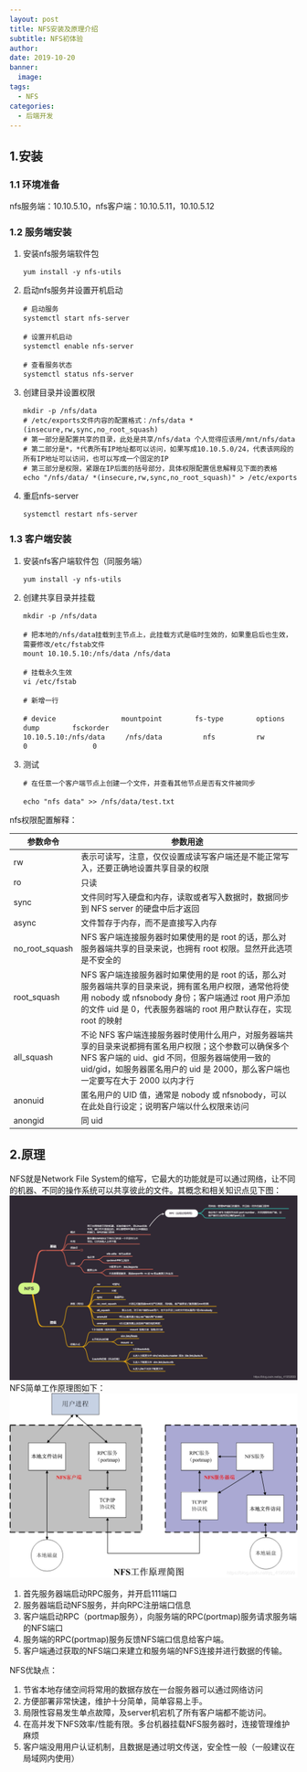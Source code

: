 ```yaml
---
layout: post
title: NFS安装及原理介绍
subtitle: NFS初体验
author:
date: 2019-10-20
banner:
  image: 
tags: 
  - NFS
categories:
  - 后端开发
---
```


## 1.安装

### 1.1 环境准备
nfs服务端：10.10.5.10，nfs客户端：10.10.5.11，10.10.5.12

### 1.2 服务端安装
1. 安装nfs服务端软件包

    ```shell
    yum install -y nfs-utils
    ```

2. 启动nfs服务并设置开机启动

    ```shell
    # 启动服务
    systemctl start nfs-server
    
    # 设置开机启动
    systemctl enable nfs-server
    
    # 查看服务状态
    systemctl status nfs-server
    ```
3. 创建目录并设置权限

    ```shell
    mkdir -p /nfs/data
    # /etc/exports文件内容的配置格式：/nfs/data *(insecure,rw,sync,no_root_squash)
    # 第一部分是配置共享的目录，此处是共享/nfs/data 个人觉得应该用/mnt/nfs/data
    # 第二部分是*，*代表所有IP地址都可以访问，如果写成10.10.5.0/24，代表该网段的所有IP地址可以访问，也可以写成一个固定的IP
    # 第三部分是权限，紧跟在IP后面的括号部分，具体权限配置信息解释见下面的表格
    echo "/nfs/data/ *(insecure,rw,sync,no_root_squash)" > /etc/exports
    ```
4. 重启nfs-server

    ````shell
    systemctl restart nfs-server
    ````

### 1.3 客户端安装

1. 安装nfs客户端软件包（同服务端）

    ```shell
    yum install -y nfs-utils
    ```
2. 创建共享目录并挂载

    ```shell
    mkdir -p /nfs/data
    
    # 把本地的/nfs/data挂载到主节点上，此挂载方式是临时生效的，如果重启后也生效，需要修改/etc/fstab文件
    mount 10.10.5.10:/nfs/data /nfs/data
    
    # 挂载永久生效
    vi /etc/fstab
    
    # 新增一行
    
    # device                mountpoint        fs-type        options        dump        fsckorder
    10.10.5.10:/nfs/data     /nfs/data          nfs          rw          0                0
    ```
3. 测试

    ```shell
    # 在任意一个客户端节点上创建一个文件，并查看其他节点是否有文件被同步
    
    echo "nfs data" >> /nfs/data/test.txt
    ```

nfs权限配置解释：

| 参数命令           | 参数用途                                                                                                                                        |
|----------------|---------------------------------------------------------------------------------------------------------------------------------------------|
| rw             | 表示可读写，注意，仅仅设置成读写客户端还是不能正常写入，还要正确地设置共享目录的权限                                                                                                  |
| ro             | 只读                                                                                                                                          |
| sync           | 文件同时写入硬盘和内存，读取或者写入数据时，数据同步到 NFS server 的硬盘中后才返回                                                                                             |
| async          | 文件暂存于内存，而不是直接写入内存                                                                                                                           |
| no_root_squash | NFS 客户端连接服务器时如果使用的是 root 的话，那么对服务器端共享的目录来说，也拥有 root 权限。显然开此选项是不安全的                                                                          |
| root_squash    | NFS 客户端连接服务器时如果使用的是 root 的话，那么对服务器端共享的目录来说，拥有匿名用户权限，通常他将使用 nobody 或 nfsnobody 身份；客户端通过 root 用户添加的文件 uid 是 0，代表服务器端的 root 用户默认存在，实现 root 的映射 |
| all_squash     | 不论 NFS 客户端连接服务器时使用什么用户，对服务器端共享的目录来说都拥有匿名用户权限；这个参数可以确保多个 NFS 客户端的 uid、gid 不同，但服务器端使用一致的 uid/gid，如服务器匿名用户的 uid 是 2000，那么客户端也一定要写在大于 2000 以内才行 |
| anonuid        | 匿名用户的 UID 值，通常是 nobody 或 nfsnobody，可以在此处自行设定；说明客户端以什么权限来访问                                                                                  |
| anongid        | 同 uid                                                                                                                                       |


## 2.原理

NFS就是Network File System的缩写，它最大的功能就是可以通过网络，让不同的机器、不同的操作系统可以共享彼此的文件。其概念和相关知识点见下图：
![](/images/nfs.png)
NFS简单工作原理图如下：
![](/images/nfs1.png)
1. 首先服务器端启动RPC服务，并开启111端口
2. 服务器端启动NFS服务，并向RPC注册端口信息
3. 客户端启动RPC（portmap服务），向服务端的RPC(portmap)服务请求服务端的NFS端口
4. 服务端的RPC(portmap)服务反馈NFS端口信息给客户端。
5. 客户端通过获取的NFS端口来建立和服务端的NFS连接并进行数据的传输。

NFS优缺点：
1. 节省本地存储空间将常用的数据存放在一台服务器可以通过网络访问
2. 方便部署非常快速，维护十分简单，简单容易上手。
3. 局限性容易发生单点故障，及server机宕机了所有客户端都不能访问。
4. 在高并发下NFS效率/性能有限。多台机器挂载NFS服务器时，连接管理维护麻烦
5. 客户端没用用户认证机制，且数据是通过明文传送，安全性一般（一般建议在局域网内使用）
